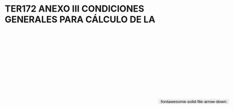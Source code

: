 
# TER172 ANEXO III CONDICIONES GENERALES PARA CÁLCULO DE LA

<a href='../TER172 ANEXO III CONDICIONES GENERALES PARA CÁLCULO DE LA.pdf' download>
<button class='md-button -primary' 
id='download-btn' style="position: fixed; top: 10%; right: 20px; 
        transform: translateY(-50%); z-index: 1000;  border: none; ">
:fontawesome-solid-file-arrow-down: 
</button>
</a>

<div 
    id='../TER172 ANEXO III CONDICIONES GENERALES PARA CÁLCULO DE LA.pdf' 
    data-pdf-url='../TER172 ANEXO III CONDICIONES GENERALES PARA CÁLCULO DE LA.pdf'
    style=' width: 100%; height: auto;overflow: auto;'>
</div>

